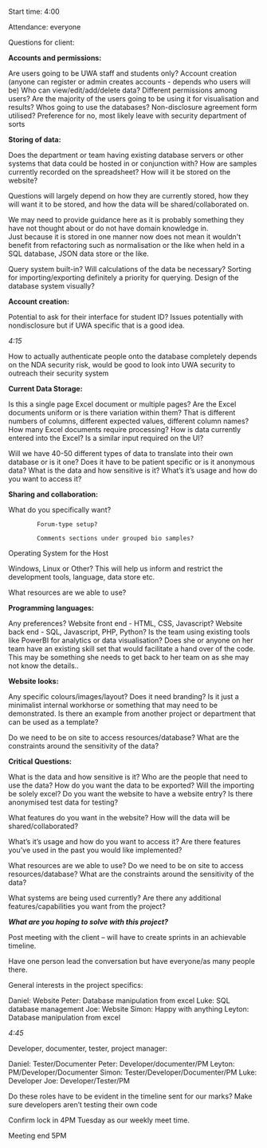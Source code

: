 Start time: 4:00

Attendance: everyone



Questions for client:

**Accounts and permissions:**

Are users going to be UWA staff and students only?
Account creation (anyone can register or admin creates accounts - depends who users will be)
Who can view/edit/add/delete data?
Different permissions among users?
Are the majority of the users going to be using it for visualisation and results?
Whos going to use the databases? 
Non-disclosure agreement form utilised? Preference for no, most likely leave with security department of sorts
 
**Storing of data:**

Does the department or team having existing database servers or other systems that data could be hosted in or conjunction with?
How are samples currently recorded on the spreadsheet?
How will it be stored on the website?

Questions will largely depend on how they are currently stored, how they will want it to be stored, and how the data will be shared/collaborated on.

We may need to provide guidance here as it is probably something they have not thought about or do not have domain knowledge in.  
Just because it is stored in one manner now does not mean it wouldn't benefit from refactoring such as normalisation or the like when held in a SQL database, JSON data store or the like.
 
Query system built-in? Will calculations of the data be necessary?
Sorting for importing/exporting definitely a priority for querying.
Design of the database system visually?
 
**Account creation:** 

Potential to ask for their interface for student ID? Issues potentially with nondisclosure but if UWA specific that is a good idea.
 
_4:15_

How to actually authenticate people onto the database completely depends on the NDA security risk, would be good to look into UWA security to outreach their security system
 
**Current Data Storage:**

Is this a single page Excel document or multiple pages?
Are the Excel documents uniform or is there variation within them?  That is different numbers of columns, different expected values, different column names?
How many Excel documents require processing?
How is data currently entered into the Excel? 
Is a similar input required on the UI?
 
Will we have 40-50 different types of data to translate into their own database or is it one?
Does it have to be patient specific or is it anonymous data?
What is the data and how sensitive is it?
What’s it’s usage and how do you want to access it?
 
**Sharing and collaboration:**

What do you specifically want?

        	Forum-type setup?

        	Comments sections under grouped bio samples?
Operating System for the Host

Windows, Linux or Other?  This
will help us inform and restrict the development tools, language, data store
etc.
 
What resources are we able to use?

**Programming languages:**

Any preferences?
        	Website front end - HTML, CSS, Javascript?
        	Website back end - SQL, Javascript, PHP, Python?
Is the team using existing tools
like PowerBI for analytics or data visualisation?
Does she or anyone on her team have
an existing skill set that would facilitate a hand over of the code.  This
may be something she needs to get back to her team on as she may not know the
details..  

**Website looks:**

Any specific colours/images/layout?
Does it need branding? Is it just a
minimalist internal workhorse or something that may need to be demonstrated.
Is there an example from another
project or department that can be used as a template?
 
Do we need to be on site to access resources/database? What are the constraints around the sensitivity of the data?
 
 
 
**Critical Questions:**

What is the data and how sensitive is it?
            	Who are the people that need to use the data?
            	How do you want the data to be exported?
            	Will the importing be solely excel?
            	Do you want the website to have a website entry?
            	Is there anonymised test data for testing?
                        
What features do you want in the website?
            	How will the data will be shared/collaborated?
                        
What’s it’s usage and how do you want to access it?
Are there features you’ve used in the past you would like implemented?

What resources are we able to use?
Do we need to be on site to access resources/database? What are the constraints around the sensitivity of the data?
 
What systems are being used currently?
Are there any additional features/capabilities you want from the project?

**_What are you hoping to solve with this project?_**



Post meeting with the client – will have to create sprints in an achievable timeline.
 
Have one person lead the conversation but have everyone/as many people there.
 

General interests in the project specifics:
 
Daniel:
Website
Peter:
Database manipulation from excel
Luke:
SQL database management
Joe:
Website
Simon:
Happy with anything
Leyton:
Database manipulation from excel
 
 
_4:45_
 
 
Developer, documenter, tester, project manager:
 
Daniel: Tester/Documenter
Peter: Developer/documenter/PM
Leyton: PM/Developer/Documenter
Simon: Tester/Developer/Documenter/PM
Luke: Developer
Joe: Developer/Tester/PM
 
 
 
Do these roles have to be evident in the timeline sent for our marks?
Make sure developers aren’t testing their own code
 
Confirm lock in 4PM Tuesday as our weekly meet time.
 
Meeting end 5PM

